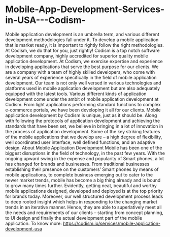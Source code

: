 # Mobile-App-Development-Services-in-USA---Codism-
Mobile application development is an umbrella term, and various different development methodologies fall under it. To develop a mobile application that is market ready, it is important to rightly follow the right methodologies. At Codism, we do that for you, just rightly! Codism is a top notch software development company, highly accredited for superior quality mobile application development. At Codism, we exercise expertise and experience in developing applications that serve the best purpose for our clients. We are a company with a team of highly skilled developers, who come with several years of experience specifically in the field of mobile application development. Our team is not only well versed in various technologies and platforms used in mobile application development but are also adequately equipped with the latest tools. Various different kinds of application development come under the ambit of mobile application development at Codism. From light applications performing standard functions to complex e-commerce portals, we have been developing it all for our clients. Mobile application development by Codism is unique, just as it should be. Along with following the protocols of application development and achieving the standards that have been set, we believe in bringing in a lot of innovation in the process of application development. Some of the key striking features of the mobile applications that we develop are – a high degree of flexibility, well coordinated user interface, well defined functions, and an adaptive design. About Mobile Application Development Mobile has been one of the biggest disruptions in the field of technology, in the past few years. With the ongoing upward swing in the expense and popularity of Smart phones, a lot has changed for brands and businesses. From traditional businesses establishing their presence on the customers’ Smart phones by means of mobile applications, to complete business emerging out to cater to the newer market trends, mobile has become a big thing already and is bound to grow many times further. Evidently, getting neat, beautiful and worthy mobile applications designed, developed and deployed is at the top priority for brands today. Moreover, our well structured development process leads to deep rooted insight which helps in responding to the changing market trends in an iterative manner. Hence, they are able to superlatively meet all the needs and requirements of our clients – starting from concept planning, to UI design and finally the actual development part of the mobile application. To know more: https://codism.io/services/mobile-application-development-usa
